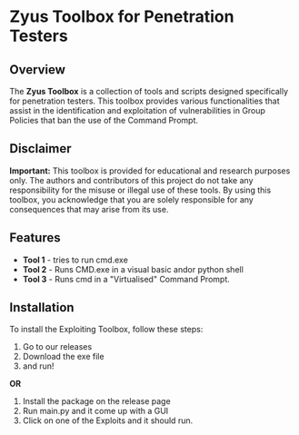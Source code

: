 # Zyus Toolbox for Penetration Testers

## Overview

The **Zyus Toolbox** is a collection of tools and scripts designed specifically for penetration testers. This toolbox provides various functionalities that assist in the identification and exploitation of vulnerabilities in Group Policies that ban the use of the Command Prompt.

## Disclaimer

**Important:** This toolbox is provided for educational and research purposes only. The authors and contributors of this project do not take any responsibility for the misuse or illegal use of these tools. By using this toolbox, you acknowledge that you are solely responsible for any consequences that may arise from its use.

## Features

- **Tool 1** - tries to run cmd.exe
- **Tool 2** - Runs CMD.exe in a visual basic andor python shell
- **Tool 3** - Runs cmd in a "Virtualised" Command Prompt. 

## Installation

To install the Exploiting Toolbox, follow these steps:
1. Go to our releases
2. Download the exe file
3.  and run!


**OR**


1. Install the package on the release page
2. Run main.py and it come up with a GUI
3. Click on one of the Exploits and it should run.

